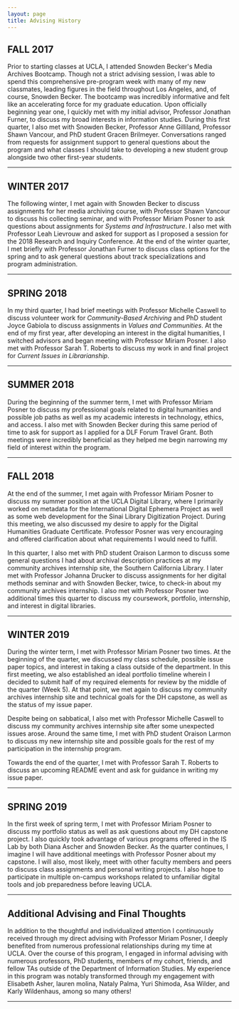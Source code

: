 ```yaml
---
layout: page
title: Advising History
---
```


## FALL 2017 

Prior to starting classes at UCLA, I attended Snowden Becker's Media Archives Bootcamp. Though not a strict advising session, I was able to spend this comprehensive pre-program week with many of my new classmates, leading figures in the field throughout Los Angeles, and, of course, Snowden Becker. The bootcamp was incredibly informative and felt like an accelerating force for my graduate education. Upon officially beginning year one, I quickly met with my initial advisor, Professor Jonathan Furner, to discuss my broad interests in information studies. During this first quarter, I also met with Snowden Becker, Professor Anne Gilliland, Professor Shawn Vancour, and PhD student Gracen Brilmeyer. Conversations ranged from requests for assignment support to general questions about the program and what classes I should take to developing a new student group alongside two other first-year students. 

---

## WINTER 2017

The following winter, I met again with Snowden Becker to discuss assignments for her media archiving course, with Professor Shawn Vancour to discuss his collecting seminar, and with Professor Miriam Posner to ask questions about assignments for <i>Systems and Infrastructure</i>. I also met with Professor Leah Lievrouw and asked for support as I proposed a session for the 2018 Research and Inquiry Conference. At the end of the winter quarter, I met briefly with Professor Jonathan Furner to discuss class options for the spring and to ask general questions about track specializations and program administration. 

---

## SPRING 2018 

In my third quarter, I had brief meetings with Professor Michelle Caswell to discuss volunteer work for <i>Community-Based Archiving</i> and PhD student Joyce Gabiola to discuss assignments in <i>Values and Communities</i>. At the end of my first year, after developing an interest in the digital humanities, I switched advisors and began meeting with Professor Miriam Posner.  I also met with Professor Sarah T. Roberts to discuss my work in and final project for <i>Current Issues in Librarianship</i>.

---

## SUMMER 2018 

During the beginning of the summer term, I met with Professor Miriam Posner to discuss my professional goals related to digital humanities and possible job paths as well as my academic interests in technology, ethics, and access. I also met with Snowden Becker during this same period of time to ask for support as I applied for a DLF Forum Travel Grant. Both meetings were incredibly beneficial as they helped me begin narrowing my field of interest within the program.

---

## FALL 2018

At the end of the summer, I met again with Professor Miriam Posner to discuss my summer position at the UCLA Digital Library, where I primarily worked on metadata for the International Digital Ephemera Project as well as some web development for the Sinai Library Digitization Project. During this meeting, we also discussed my desire to apply for the Digital Humanities Graduate Certificate. Professor Posner was very encouraging and offered clarification about what requirements I would need to fulfill.

In this quarter, I also met with PhD student Oraison Larmon to discuss some general questions I had about archival description practices at my community archives internship site, the Southern California Library. I later met with Professor Johanna Drucker to discuss assignments for her digital methods seminar and with Snowden Becker, twice, to check-in about my community archives internship. I also met with Professor Posner two additional times this quarter to discuss my coursework, portfolio, internship, and interest in digital libraries.

---

## WINTER 2019

During the winter term, I met with Professor Miriam Posner two times. At the beginning of the quarter, we discussed my class schedule, possible issue paper topics, and interest in taking a class outside of the department. In this first meeting, we also established an ideal portfolio timeline wherein I decided to submit half of my required elements for review by the middle of the quarter (Week 5). At that point, we met again to discuss my community archives internship site and technical goals for the DH capstone, as well as the status of my issue paper. 

Despite being on sabbatical, I also met with Professor Michelle Caswell to discuss my community archives internship site after some unexpected issues arose. Around the same time, I met with PhD student Oraison Larmon to discuss my new internship site and possible goals for the rest of my participation in the internship program. 

Towards the end of the quarter, I met with Professor Sarah T. Roberts to discuss an upcoming README event and ask for guidance in writing my issue paper. 

---

## SPRING 2019 

In the first week of spring term, I met with Professor Miriam Posner to discuss my portfolio status as well as ask questions about my DH capstone project. I also quickly took advantage of various programs offered in the IS Lab by both Diana Ascher and Snowden Becker. As the quarter continues, I imagine I will have additional meetings with Professor Posner about my capstone. I will also, most likely, meet with other faculty members and peers to discuss class assignments and personal writing projects. I also hope to participate in multiple on-campus workshops related to unfamiliar digital tools and job preparedness before leaving UCLA.  

---

## Additional Advising and Final Thoughts

In addition to the thoughtful and individualized attention I continuously received through my direct advising with Professor Miriam Posner, I deeply benefited from numerous professional relationships during my time at UCLA. Over the course of this program, I engaged in informal advising with numerous professors, PhD students, members of my cohort, friends, and fellow TAs outside of the Department of Information Studies. My experience in this program was notably transformed through my engagement with Elisabeth Asher, lauren molina, Nataly Palma, Yuri Shimoda, Asa Wilder, and Karly Wildenhaus, among so many others! 

---
